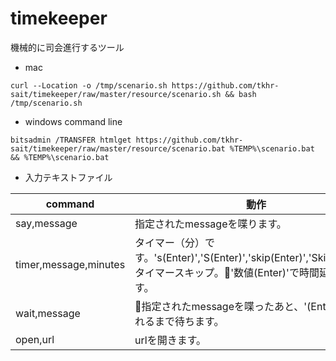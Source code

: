 # timekeeper

機械的に司会進行するツール

* mac

```
curl --Location -o /tmp/scenario.sh https://github.com/tkhr-sait/timekeeper/raw/master/resource/scenario.sh && bash /tmp/scenario.sh
```

* windows command line

```
bitsadmin /TRANSFER htmlget https://github.com/tkhr-sait/timekeeper/raw/master/resource/scenario.bat %TEMP%\scenario.bat && %TEMP%\scenario.bat
```

* 入力テキストファイル

|command|動作|
|-------|--------|
|say,message|指定されたmessageを喋ります。|
|timer,message,minutes|タイマー（分）です。's(Enter)','S(Enter)','skip(Enter)','Skip(Enter)'でタイマースキップ。'数値(Enter)'で時間延長します。|
|wait,message|指定されたmessageを喋ったあと、'(Enter)'が押されるまで待ちます。|
|open,url|urlを開きます。|
